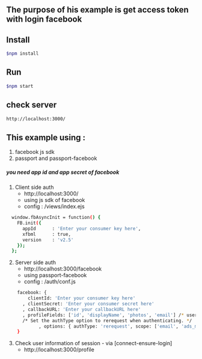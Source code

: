 ## The purpose of his example is get access token with login facebook

## Install
```sh
$npm install
```

## Run
```sh
$npm start
```


## check server
```sh
http://localhost:3000/
```

## This example using :
1. facebook js sdk
2. passport and passport-facebook

##### you need app id and app secret of facebook

1. Client side auth
	- http://localhost:3000/
	- using js sdk of facebook
	- config : /views/index.ejs
```sh
  window.fbAsyncInit = function() {
    FB.init({
      appId      : 'Enter your consumer key here',
      xfbml      : true,
      version    : 'v2.5'
    });
  };
```
2. Server side auth
	- http://localhost:3000/facebook
	- using passport-facebook
	- config : /auth/conf.js
```sh
    facebook: {
        clientId: 'Enter your consumer key here'
      , clientSecret: 'Enter your consumer secret here'
      , callbackURL: 'Enter your callbackURL here'
      , profileFields: ['id', 'displayName', 'photos', 'email'] /* user informations to get */
      /* Set the authType option to rerequest when authenticating. */
			, options: { authType: 'rerequest', scope: ['email', 'ads_management', 'ads_read'] } /* permissions */
    }
```
3. Check user information of session - via [connect-ensure-login]
	- http://localhost:3000/profile